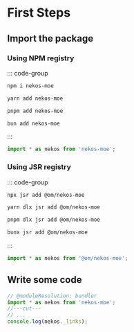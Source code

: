 # First Steps

## Import the package

### Using NPM registry
::: code-group
```sh [npm]
npm i nekos-moe
```
```sh [yarn]
yarn add nekos-moe
```
```sh [pnpm]
pnpm add nekos-moe
```
```sh [bun]
bun add nekos-moe
```
:::
```ts
import * as nekos from 'nekos-moe';
```

### Using JSR registry
::: code-group
```sh [npm]
npx jsr add @om/nekos-moe
```
```sh [yarn]
yarn dlx jsr add @om/nekos-moe
```
```sh [pnpm]
pnpm dlx jsr add @om/nekos-moe
```
```sh [bun]
bunx jsr add @om/nekos-moe
```
:::
```ts
import * as nekos from '@om/nekos-moe';
```

## Write some code
```ts twoslash
// @moduleResolution: bundler
import * as nekos from 'nekos-moe';
//---cut---
// ...
console.log(nekos._links);
```
